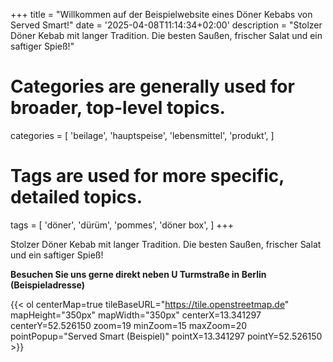 +++
title = "Willkommen auf der Beispielwebsite eines Döner Kebabs von Served Smart!"
date = '2025-04-08T11:14:34+02:00'
description = "Stolzer Döner Kebab mit langer Tradition. Die besten Saußen, frischer Salat und ein saftiger Spieß!"
# Categories are generally used for broader, top-level topics.
categories = [
 'beilage',
 'hauptspeise',
 'lebensmittel',
 'produkt',
]
# Tags are used for more specific, detailed topics.
tags = [
 'döner',
 'dürüm',
 'pommes',
 'döner box',
]
+++

Stolzer Döner Kebab mit langer Tradition. Die besten Saußen, frischer Salat und ein saftiger Spieß!

<b>Besuchen Sie uns gerne direkt neben U Turmstraße in Berlin<br>(Beispieladresse)</b>

{{< ol centerMap=true tileBaseURL="https://tile.openstreetmap.de" mapHeight="350px" mapWidth="350px" centerX=13.341297 centerY=52.526150 zoom=19 minZoom=15 maxZoom=20 pointPopup="Served Smart (Beispiel)" pointX=13.341297 pointY=52.526150 >}}
